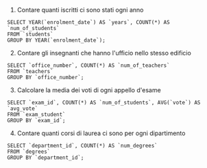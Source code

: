 1. Contare quanti iscritti ci sono stati ogni anno

```
SELECT YEAR(`enrolment_date`) AS `years`, COUNT(*) AS `num_of_students`
FROM `students`
GROUP BY YEAR(`enrolment_date`);
```

2. Contare gli insegnanti che hanno l'ufficio nello stesso edificio

```
SELECT `office_number`, COUNT(*) AS `num_of_teachers`
FROM `teachers`
GROUP BY `office_number`;
```

3. Calcolare la media dei voti di ogni appello d'esame

```
SELECT `exam_id`, COUNT(*) AS `num_of_students`, AVG(`vote`) AS `avg_vote`
FROM `exam_student`
GROUP BY `exam_id`;
```

4. Contare quanti corsi di laurea ci sono per ogni dipartimento

```
SELECT `department_id`, COUNT(*) AS `num_degrees`
FROM `degrees`
GROUP BY `department_id`;
```

